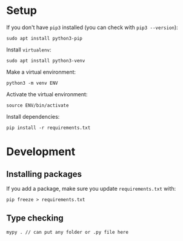 # Setup

If you don't have `pip3` installed (you can check with `pip3 --version`):

```
sudo apt install python3-pip
```

Install `virtualenv`:

```
sudo apt install python3-venv
```

Make a virtual environment:

```
python3 -m venv ENV
```

Activate the virtual environment:

```
source ENV/bin/activate
```

Install dependencies:

```
pip install -r requirements.txt
```

# Development

## Installing packages

If you add a package, make sure you update `requirements.txt` with:

```
pip freeze > requirements.txt
```

## Type checking

```
mypy . // can put any folder or .py file here
```

